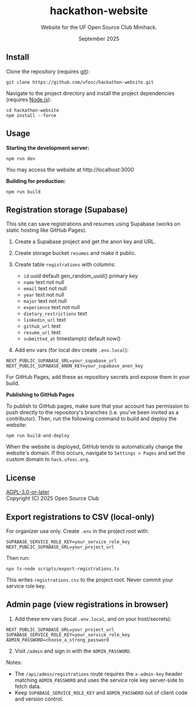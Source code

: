 <div align="center">
<h1>hackathon-website</h1>

<!-- <img src="https://github.com/user-attachments/assets/69302e62-b454-4a84-906e-3a176fa347f3" width="100%" height="90%" /> -->

Website for the UF Open Source Club Minihack.

September 2025 
</div>

## Install
Clone the repository (requires [git](https://git-scm.com/)):
```
git clone https://github.com/ufosc/hackathon-website.git
```

Navigate to the project directory and install the project dependencies (requires [Node.js](https://nodejs.org/en)):
```
cd hackathon-website
npm install --force
```
## Usage
<b>Starting the development server:</b>
```
npm run dev
```
You may access the website at http://localhost:3000

<b>Building for production:</b>
```
npm run build
```

## Registration storage (Supabase)

This site can save registrations and resumes using Supabase (works on static hosting like GitHub Pages).

1. Create a Supabase project and get the anon key and URL.
2. Create storage bucket `resumes` and make it public.
3. Create table `registrations` with columns:
   - `id` uuid default gen_random_uuid() primary key
   - `name` text not null
   - `email` text not null
   - `year` text not null
   - `major` text not null
   - `experience` text not null
   - `dietary_restrictions` text
   - `linkedin_url` text
   - `github_url` text
   - `resume_url` text
   - `submitted_at` timestamptz default now()

4. Add env vars (for local dev create `.env.local`):
```
NEXT_PUBLIC_SUPABASE_URL=your_supabase_url
NEXT_PUBLIC_SUPABASE_ANON_KEY=your_supabase_anon_key
```

For GitHub Pages, add these as repository secrets and expose them in your build.

<b>Publishing to GitHub Pages</b>

To publish to GitHub pages, make sure that your account has permission to push directly to the repository's branches (i.e. you've been invited as a contributor). Then, run the following command to build and deploy the website:
```
npm run build-and-deploy
```
When the website is deployed, GitHub tends to automatically change the website's domain. If this occurs, navigate to `Settings > Pages` and set the custom domain to `hack.ufosc.org`.

## License
[AGPL-3.0-or-later](LICENSE) <br/>
Copyright (C) 2025 Open Source Club

## Export registrations to CSV (local-only)

For organizer use only. Create `.env` in the project root with:
```
SUPABASE_SERVICE_ROLE_KEY=your_service_role_key
NEXT_PUBLIC_SUPABASE_URL=your_project_url
```

Then run:
```
npx ts-node scripts/export-registrations.ts
```

This writes `registrations.csv` to the project root. Never commit your service role key.

## Admin page (view registrations in browser)

1. Add these env vars (local `.env.local`, and on your host/secrets):
```
NEXT_PUBLIC_SUPABASE_URL=your_project_url
SUPABASE_SERVICE_ROLE_KEY=your_service_role_key
ADMIN_PASSWORD=choose_a_strong_password
```

2. Visit `/admin` and sign in with the `ADMIN_PASSWORD`.

Notes:
- The `/api/admin/registrations` route requires the `x-admin-key` header matching `ADMIN_PASSWORD` and uses the service role key server-side to fetch data.
- Keep `SUPABASE_SERVICE_ROLE_KEY` and `ADMIN_PASSWORD` out of client code and version control.
